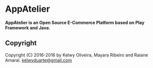 AppAtelier
===============================

**AppAtelier is an Open Source E-Commerce Platform based on Play Framework and Java.**


Copyright
----------------

Copyright (C) 2016-2016 by Kelwy Oliveira, Mayara Ribeiro and Raiane Amaral. <kelwyduarte@gmail.com>
